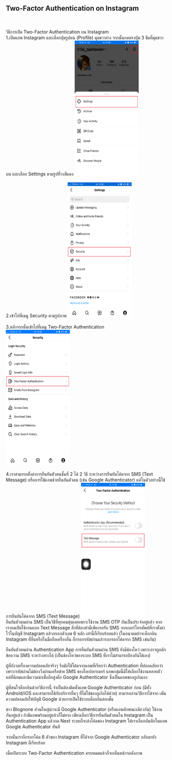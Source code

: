 <h2>Two-Factor Authentication on Instagram</h2><br>
<br>วิธีการเปิด Two-Factor Authentication บน Instagram
<br>1.เปิดแอพ Instagram และเลือกปุ่มรูปคน (Profile) มุมขวาล่าง จากนั้นกดตรงปุ่ม 3 ขีดที่มุมขวาบน และเลือก Settings ตามรูปที่วงสีแดง
  <img src="IG3.png"  width="200" height="420"> <br>
<br>2.เข้าไปที่เมนู Security ตามรูปภาพ 
 <img src="IG8.png"  width="200" height="420"> <br>
<br>3.หลังจากนั้นเข้าไปที่เมนู Two-Factor Authentication
 <img src="IG2.png"  width="200" height="420"> <br>
<br>4.เราสามารถตั้งค่าการยืนยันตัวตนชั้นที่ 2 ได้ 2 วิธี ระหว่างการยืนยันโค้ดจาก SMS (Text Message) หรือการใช้แอพช่วยยืนยันตัวตน (เช่น Google Authenticator) แต่ในตัวอย่างนี้ใช้การยืนยันโค้ดจาก SMS (Text Message)
 <img src="IG4.png"  width="200" height="420"> <br>
ยืนยันตัวตนผ่าน SMS
เป็นวิธีที่ทุกคนคุ้นเคยเพราะใช้งาน SMS OTP กันเป็นประจำอยู่แล้ว หากเรากดเปิดใช้งานแบบ Text Message สิ่งที่ต้องทำมีเพียงรอรับ SMS จากเบอร์โทรศัพท์ที่เราตั้งค่าไว้ในบัญชี Instagram แล้วกรอกตัวเลข 6 หลัก เท่านี้ก็เรียบร้อยแล้ว (ในอนาคตถ้าจะล็อกอิน Instagram ที่อื่นหรือในมือถือเครื่องอื่น ก็กรอกรหัสผ่านแล้วรอกรอกโค้ดจาก SMS เช่นกัน)

ยืนยันตัวตนผ่าน Authentication App
การยืนยันตัวตนผ่าน SMS ยังมีช่องโหว่ เพราะอาจถูกดักข้อความ SMS ระหว่างทางได้ (เป็นช่องโหว่ของระบบ SMS ที่เราไม่สามารถป้องกันได้เอง)

ผู้ที่กังวลเรื่องความปลอดภัยจริงๆ จึงมักใช้โค้ดจากแอพที่เรียกว่า Authentication ที่ปลอดภัยกว่า เพราะรหัสผ่านไม่ต้องวิ่งผ่านเครือข่าย SMS ของโอเปอเรเตอร์ แอพกลุ่มนี้มีให้เลือกใช้งานหลายตัว แต่ที่นิยมและมีความน่าเชื่อถือสูงคือ Google Authenticator ซึ่งเป็นแอพของกูเกิลเอง

ผู้ที่สนใจล็อกอินด้วยวิธีการนี้ จำเป็นต้องติดตั้งแอพ Google Authenticator ก่อน (มีทั้ง Android/iOS และสามารถใช้กับบริการอื่นๆ ที่ไม่ใช่ของกูเกิลได้ด้วย) สามารถอ่านวิธีการได้จาก เพิ่มความปลอดภัยให้บัญชี Google ด้วยการเปิดใช้ระบบล็อกอินสองชั้น

ชาว Blognone ส่วนใหญ่น่าจะมี Google Authenticator (หรือแอพลักษณะเดียวกัน) ใช้งานกันอยู่แล้ว ถ้ามีแอพพร้อมอยู่แล้วก็ไม่ยาก เพียงเลือกวิธีการยืนยันตัวตนใน Instagram เป็น Authentication App แล้วกด Next ระบบก็จะส่งโค้ดของ Instagram ให้เราเลือกบันทึกในแอพ Google Authenticator ทันที

จากนั้นเราก็กรอกโค้ด 6 ตัวของ Instagram ที่ได้จาก Google Authenticator กลับมายัง Instagram ก็เรียบร้อย

เมื่อเปิดระบบ Two-Factor Authentication ครบหมดแล้วก็จะเห็นหน้าจอดังภาพ


  
